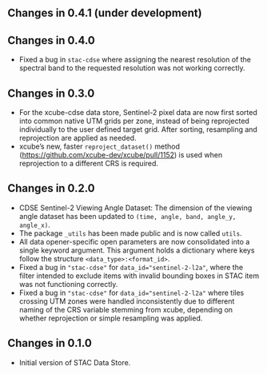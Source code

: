 ## Changes in 0.4.1 (under development)

## Changes in 0.4.0

* Fixed a bug in `stac-cdse` where assigning the nearest resolution of the spectral 
  band to the requested resolution was not working correctly.

## Changes in 0.3.0

* For the xcube-cdse data store, Sentinel-2 pixel data are now first sorted into 
  common native UTM grids per zone, instead of being reprojected individually to the
  user defined target grid. After sorting, resampling and reprojection are applied 
  as needed.
* xcube’s new, faster `reproject_dataset()` method (https://github.com/xcube-dev/xcube/pull/1152)
  is used when reprojection to a different CRS is required.

## Changes in 0.2.0

* CDSE Sentinel-2 Viewing Angle Dataset: The dimension of the viewing angle dataset 
  has been updated to `(time, angle, band, angle_y, angle_x)`.  
* The package `_utils` has been made public and is now called `utils`.
* All data opener-specific open parameters are now consolidated into a single keyword
  argument. This argument holds a dictionary where keys follow the structure
  `<data_type>:<format_id>`.
* Fixed a bug in `"stac-cdse"` for `data_id="sentinel-2-l2a"`, where the filter 
  intended to exclude items with invalid bounding boxes in STAC item was
  not functioning correctly.
* Fixed a bug in `"stac-cdse"` for `data_id="sentinel-2-l2a"` where tiles crossing UTM
  zones were handled inconsistently due to different naming of the CRS variable
  stemming from xcube, depending on whether reprojection or simple resampling was
  applied.


## Changes in 0.1.0

* Initial version of STAC Data Store.
